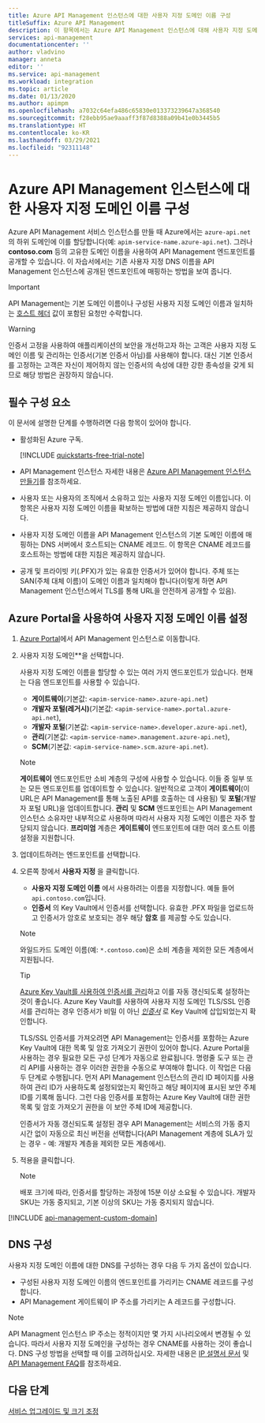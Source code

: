 ```yaml
---
title: Azure API Management 인스턴스에 대한 사용자 지정 도메인 이름 구성
titleSuffix: Azure API Management
description: 이 항목에서는 Azure API Management 인스턴스에 대해 사용자 지정 도메인 이름을 구성하는 방법에 대해 설명합니다.
services: api-management
documentationcenter: ''
author: vladvino
manager: anneta
editor: ''
ms.service: api-management
ms.workload: integration
ms.topic: article
ms.date: 01/13/2020
ms.author: apimpm
ms.openlocfilehash: a7032c64efa486c65830e013373239647a368540
ms.sourcegitcommit: f28ebb95ae9aaaff3f87d8388a09b41e0b3445b5
ms.translationtype: HT
ms.contentlocale: ko-KR
ms.lasthandoff: 03/29/2021
ms.locfileid: "92311148"
---
```

# <a name="configure-a-custom-domain-name-for-your-azure-api-management-instance"></a>Azure API Management 인스턴스에 대한 사용자 지정 도메인 이름 구성

Azure API Management 서비스 인스턴스를 만들 때 Azure에서는 `azure-api.net`의 하위 도메인에 이를 할당합니다(예: `apim-service-name.azure-api.net`). 그러나 **contoso.com** 등의 고유한 도메인 이름을 사용하여 API Management 엔드포인트를 공개할 수 있습니다. 이 자습서에서는 기존 사용자 지정 DNS 이름을 API Management 인스턴스에 공개된 엔드포인트에 매핑하는 방법을 보여 줍니다.

> [!IMPORTANT]
> API Management는 기본 도메인 이름이나 구성된 사용자 지정 도메인 이름과 일치하는 [호스트 헤더](https://tools.ietf.org/html/rfc2616#section-14.23) 값이 포함된 요청만 수락합니다.

> [!WARNING]
> 인증서 고정을 사용하여 애플리케이션의 보안을 개선하고자 하는 고객은 사용자 지정 도메인 이름 및 관리하는 인증서(기본 인증서 아님)를 사용해야 합니다. 대신 기본 인증서를 고정하는 고객은 자신이 제어하지 않는 인증서의 속성에 대한 강한 종속성을 갖게 되므로 해당 방법은 권장하지 않습니다.

## <a name="prerequisites"></a>필수 구성 요소

이 문서에 설명한 단계를 수행하려면 다음 항목이 있어야 합니다.

-   활성화된 Azure 구독.

    [!INCLUDE [quickstarts-free-trial-note](../../includes/quickstarts-free-trial-note.md)]

-   API Management 인스턴스 자세한 내용은 [Azure API Management 인스턴스 만들기](get-started-create-service-instance.md)를 참조하세요.
-   사용자 또는 사용자의 조직에서 소유하고 있는 사용자 지정 도메인 이름입니다. 이 항목은 사용자 지정 도메인 이름을 확보하는 방법에 대한 지침은 제공하지 않습니다.
-   사용자 지정 도메인 이름을 API Management 인스턴스의 기본 도메인 이름에 매핑하는 DNS 서버에서 호스트되는 CNAME 레코드. 이 항목은 CNAME 레코드를 호스트하는 방법에 대한 지침은 제공하지 않습니다.
-   공개 및 프라이빗 키(.PFX)가 있는 유효한 인증서가 있어야 합니다. 주체 또는 SAN(주체 대체 이름)이 도메인 이름과 일치해야 합니다(이렇게 하면 API Management 인스턴스에서 TLS를 통해 URL을 안전하게 공개할 수 있음).

## <a name="use-the-azure-portal-to-set-a-custom-domain-name"></a>Azure Portal을 사용하여 사용자 지정 도메인 이름 설정

1. [Azure Portal](https://portal.azure.com/)에서 API Management 인스턴스로 이동합니다.
1. 사용자 지정 도메인**을 선택합니다.

    사용자 지정 도메인 이름을 할당할 수 있는 여러 가지 엔드포인트가 있습니다. 현재는 다음 엔드포인트를 사용할 수 있습니다.

    - **게이트웨이**(기본값: `<apim-service-name>.azure-api.net`)
    - **개발자 포털(레거시)**(기본값: `<apim-service-name>.portal.azure-api.net`),
    - **개발자 포털**(기본값: `<apim-service-name>.developer.azure-api.net`),
    - **관리**(기본값: `<apim-service-name>.management.azure-api.net`),
    - **SCM**(기본값: `<apim-service-name>.scm.azure-api.net`).

    > [!NOTE]
    > **게이트웨이** 엔드포인트만 소비 계층의 구성에 사용할 수 있습니다.
    > 이들 중 일부 또는 모든 엔드포인트를 업데이트할 수 있습니다. 일반적으로 고객이 **게이트웨이**(이 URL은 API Management를 통해 노출된 API를 호출하는 데 사용됨) 및 **포털**(개발자 포털 URL)을 업데이트합니다.
    > **관리** 및 **SCM** 엔드포인트는 API Management 인스턴스 소유자만 내부적으로 사용하며 따라서 사용자 지정 도메인 이름은 자주 할당되지 않습니다.
    > **프리미엄** 계층은 **게이트웨이** 엔드포인트에 대한 여러 호스트 이름 설정을 지원합니다.

1. 업데이트하려는 엔드포인트를 선택합니다.
1. 오른쪽 창에서 **사용자 지정** 을 클릭합니다.

    - **사용자 지정 도메인 이름** 에서 사용하려는 이름을 지정합니다. 예들 들어 `api.contoso.com`입니다.
    - **인증서** 의 Key Vault에서 인증서를 선택합니다. 유효한 .PFX 파일을 업로드하고 인증서가 암호로 보호되는 경우 해당 **암호** 를 제공할 수도 있습니다.

    > [!NOTE]
    > 와일드카드 도메인 이름(예: `*.contoso.com`)은 소비 계층을 제외한 모든 계층에서 지원됩니다.

    > [!TIP]
    > [Azure Key Vault를 사용하여 인증서를 관리](../key-vault/certificates/about-certificates.md)하고 이를 자동 갱신되도록 설정하는 것이 좋습니다.
    > Azure Key Vault를 사용하여 사용자 지정 도메인 TLS/SSL 인증서를 관리하는 경우 인증서가 비밀 이 아닌 [_인증서_](/rest/api/keyvault/createcertificate/createcertificate) 로 Key Vault에 삽입되었는지 확인합니다.
    >
    > TLS/SSL 인증서를 가져오려면 API Management는 인증서를 포함하는 Azure Key Vault에 대한 목록 및 암호 가져오기 권한이 있어야 합니다. Azure Portal을 사용하는 경우 필요한 모든 구성 단계가 자동으로 완료됩니다. 명령줄 도구 또는 관리 API를 사용하는 경우 이러한 권한을 수동으로 부여해야 합니다. 이 작업은 다음 두 단계로 수행됩니다. 먼저 API Management 인스턴스의 관리 ID 페이지를 사용하여 관리 ID가 사용하도록 설정되었는지 확인하고 해당 페이지에 표시된 보안 주체 ID를 기록해 둡니다. 그런 다음 인증서를 포함하는 Azure Key Vault에 대한 권한 목록 및 암호 가져오기 권한을 이 보안 주체 ID에 제공합니다.
    >
    > 인증서가 자동 갱신되도록 설정된 경우 API Management는 서비스의 가동 중지 시간 없이 자동으로 최신 버전을 선택합니다(API Management 계층에 SLA가 있는 경우 - 예: 개발자 계층을 제외한 모든 계층에서).

1. 적용을 클릭합니다.

    > [!NOTE]
    > 배포 크기에 따라, 인증서를 할당하는 과정에 15분 이상 소요될 수 있습니다. 개발자 SKU는 가동 중지되고, 기본 이상의 SKU는 가동 중지되지 않습니다.

[!INCLUDE [api-management-custom-domain](../../includes/api-management-custom-domain.md)]

## <a name="dns-configuration"></a>DNS 구성

사용자 지정 도메인 이름에 대한 DNS를 구성하는 경우 다음 두 가지 옵션이 있습니다.

-   구성된 사용자 지정 도메인 이름의 엔드포인트를 가리키는 CNAME 레코드를 구성합니다.
-   API Management 게이트웨이 IP 주소를 가리키는 A 레코드를 구성합니다.

> [!NOTE]
> API Managment 인스턴스 IP 주소는 정적이지만 몇 가지 시나리오에서 변경될 수 있습니다. 따라서 사용자 지정 도메인을 구성하는 경우 CNAME를 사용하는 것이 좋습니다. DNS 구성 방법을 선택할 때 이를 고려하십시오. 자세한 내용은 [IP 설명서 문서](api-management-howto-ip-addresses.md#changes-to-the-ip-addresses) 및 [API Management FAQ](api-management-faq.md#how-can-i-secure-the-connection-between-the-api-management-gateway-and-my-back-end-services)를 참조하세요.

## <a name="next-steps"></a>다음 단계

[서비스 업그레이드 및 크기 조정](upgrade-and-scale.md)
